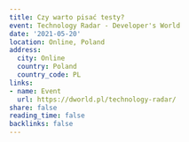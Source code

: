 ```yaml
---
title: Czy warto pisać testy?
event: Technology Radar - Developer's World
date: '2021-05-20'
location: Online, Poland
address:
  city: Online
  country: Poland
  country_code: PL
links:
- name: Event
  url: https://dworld.pl/technology-radar/
share: false
reading_time: false
backlinks: false
---
```

